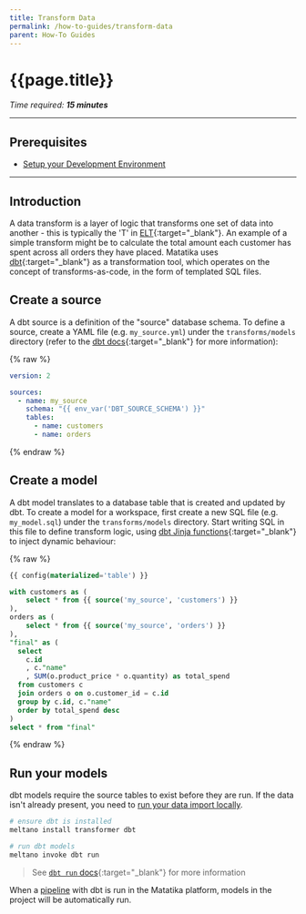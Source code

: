 ```yaml
---
title: Transform Data
permalink: /how-to-guides/transform-data
parent: How-To Guides
---
```


# {{page.title}}

*Time required: **15 minutes***

---

## Prerequisites
- [Setup your Development Environment]({{site.baseurl}}/how-to-guides/setup-your-development-environment)

---

## Introduction
A data transform is a layer of logic that transforms one set of data into another - this is typically the 'T' in [ELT](https://en.wikipedia.org/wiki/Extract,_load,_transform){:target="_blank"}. An example of a simple transform might be to calculate the total amount each customer has spent across all orders they have placed. Matatika uses [dbt](https://www.getdbt.com/){:target="_blank"} as a transformation tool, which operates on the concept of transforms-as-code, in the form of templated SQL files.

## Create a source
A dbt source is a definition of the "source" database schema. To define a source, create a YAML file (e.g. `my_source.yml`) under the `transforms/models` directory (refer to the [dbt docs](https://docs.getdbt.com/reference/source-properties){:target="_blank"} for more information):

{% raw %}
```yml
version: 2

sources:
  - name: my_source
    schema: "{{ env_var('DBT_SOURCE_SCHEMA') }}"
    tables:
      - name: customers
      - name: orders
```
{% endraw %}

## Create a model
A dbt model translates to a database table that is created and updated by dbt. To create a model for a workspace, first create a new SQL file (e.g. `my_model.sql`) under the `transforms/models` directory. Start writing SQL in this file to define transform logic, using [dbt Jinja functions](https://docs.getdbt.com/reference/dbt-jinja-functions){:target="_blank"} to inject dynamic behaviour:

{% raw %}
```sql
{{ config(materialized='table') }}

with customers as (
    select * from {{ source('my_source', 'customers') }}
),
orders as (
    select * from {{ source('my_source', 'orders') }}
),
"final" as (
  select
    c.id
    , c."name"
    , SUM(o.product_price * o.quantity) as total_spend
  from customers c
  join orders o on o.customer_id = c.id
  group by c.id, c."name"
  order by total_spend desc
)
select * from "final"
```
{% endraw %}

## Run your models
dbt models require the source tables to exist before they are run. If the data isn't already present, you need to [run your data import locally]({{site.baseurl}}/how-to-guides/import-data/running-your-data-import-locally).

```sh
# ensure dbt is installed
meltano install transformer dbt

# run dbt models
meltano invoke dbt run
```
> See [`dbt run` docs](https://docs.getdbt.com/reference/commands/run){:target="_blank"} for more information

When a [pipeline]({{site.baseurl}}/glossary#pipeline) with dbt is run in the Matatika platform, models in the project will be automatically run.

